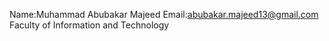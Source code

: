 Name:Muhammad Abubakar Majeed
Email:abubakar.majeed13@gmail.com
Faculty of Information and Technology
